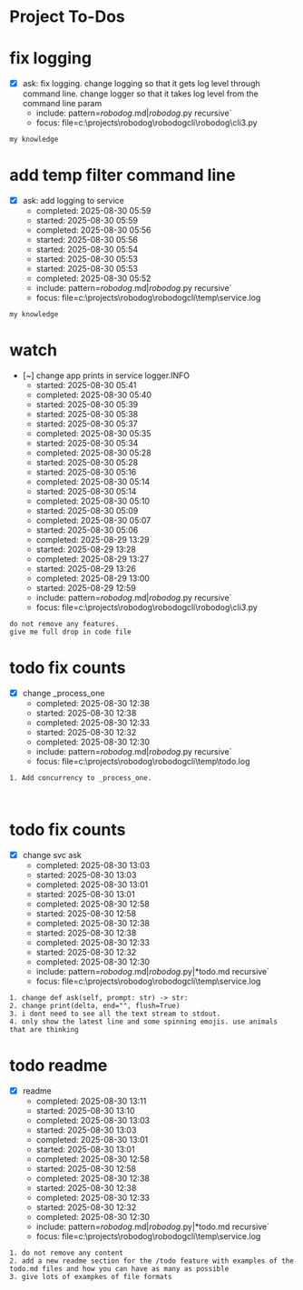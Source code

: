 # Project To-Dos

# fix logging
- [x] ask: fix logging. change logging so that it gets log level through command line. change logger so that it takes log level from the command line param
  - include: pattern=*robodog*.md|*robodog*.py  recursive`
  - focus: file=c:\projects\robodog\robodogcli\robodog\cli3.py
```code
my knowledge
```

# add temp filter command line
- [x] ask: add logging to service
  - completed: 2025-08-30 05:59
  - started: 2025-08-30 05:59
  - completed: 2025-08-30 05:56
  - started: 2025-08-30 05:56
  - started: 2025-08-30 05:54
  - started: 2025-08-30 05:53
  - started: 2025-08-30 05:53
  - completed: 2025-08-30 05:52
  - include: pattern=*robodog*.md|*robodog*.py  recursive`
  - focus:   file=c:\projects\robodog\robodogcli\temp\service.log
```code
my knowledge
```

# watch
- [~] change app prints in service logger.INFO
  - started: 2025-08-30 05:41
  - completed: 2025-08-30 05:40
  - started: 2025-08-30 05:39
  - started: 2025-08-30 05:38
  - started: 2025-08-30 05:37
  - completed: 2025-08-30 05:35
  - started: 2025-08-30 05:34
  - completed: 2025-08-30 05:28
  - started: 2025-08-30 05:28
  - started: 2025-08-30 05:16
  - completed: 2025-08-30 05:14
  - started: 2025-08-30 05:14
  - completed: 2025-08-30 05:10
  - started: 2025-08-30 05:09
  - completed: 2025-08-30 05:07
  - started: 2025-08-30 05:06
  - completed: 2025-08-29 13:29
  - started: 2025-08-29 13:28
  - completed: 2025-08-29 13:27
  - started: 2025-08-29 13:26
  - completed: 2025-08-29 13:00
  - started: 2025-08-29 12:59
  - include: pattern=*robodog*.md|*robodog*.py  recursive`
  - focus:   file=c:\projects\robodog\robodogcli\robodog\cli*3*.py
```code
do not remove any features.
give me full drop in code file
```



# todo fix counts
- [x] change _process_one
  - completed: 2025-08-30 12:38
  - started: 2025-08-30 12:38
  - completed: 2025-08-30 12:33
  - started: 2025-08-30 12:32
  - completed: 2025-08-30 12:30
  - include: pattern=*robodog*.md|*robodog*.py  recursive`
  - focus: file=c:\projects\robodog\robodogcli\temp\todo.log
```code
1. Add concurrency to _process_one. 



```
# todo fix counts
- [x] change svc ask
  - completed: 2025-08-30 13:03
  - started: 2025-08-30 13:03
  - completed: 2025-08-30 13:01
  - started: 2025-08-30 13:01
  - completed: 2025-08-30 12:58
  - started: 2025-08-30 12:58
  - completed: 2025-08-30 12:38
  - started: 2025-08-30 12:38
  - completed: 2025-08-30 12:33
  - started: 2025-08-30 12:32
  - completed: 2025-08-30 12:30
  - include: pattern=*robodog*.md|*robodog*.py|*todo.md   recursive`
  - focus: file=c:\projects\robodog\robodogcli\temp\service.log
```code
1. change def ask(self, prompt: str) -> str:
2. change print(delta, end="", flush=True)
3. i dont need to see all the text stream to stdout. 
4. only show the latest line and some spinning emojis. use animals that are thinking

```
# todo readme
- [x] readme
  - completed: 2025-08-30 13:11
  - started: 2025-08-30 13:10
  - completed: 2025-08-30 13:03
  - started: 2025-08-30 13:03
  - completed: 2025-08-30 13:01
  - started: 2025-08-30 13:01
  - completed: 2025-08-30 12:58
  - started: 2025-08-30 12:58
  - completed: 2025-08-30 12:38
  - started: 2025-08-30 12:38
  - completed: 2025-08-30 12:33
  - started: 2025-08-30 12:32
  - completed: 2025-08-30 12:30
  - include: pattern=*robodog*.md|*robodog*.py|*todo.md   recursive`
  - focus: file=c:\projects\robodog\robodogcli\temp\service.log
```code
1. do not remove any content
2. add a new readme section for the /todo feature with examples of the todo.md files and how you can have as many as possible
3. give lots of exampkes of file formats


```
